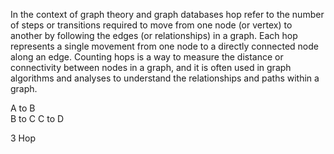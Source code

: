  In the context of graph theory and graph databases hop refer to the number of steps or transitions required to move from one node (or vertex) to another by following the edges (or relationships) in a graph.
 Each hop represents a single movement from one node to a directly connected node along an edge. Counting hops is a way to measure the distance or connectivity between nodes in a graph, and it is often used in graph algorithms and analyses to understand the relationships and paths within a graph.

A  to  B      
B  to  C
C  to  D

3 Hop  